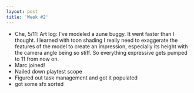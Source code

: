 ```yaml
---
layout: post
title: 'Week #2'
---
```


- Che, 5/11: Art log: I've modeled a zune buggy. It went faster than I thought. I learned with toon shading I really need to exaggerate the features of the model to create an impression, especially its height with the camera angle being so stiff. So everything expressive gets pumped to 11 from now on.
- Marc joined!
- Nailed down playtest scope
- Figured out task management and got it populated
- got some sfx sorted